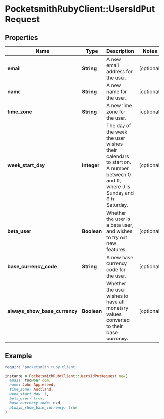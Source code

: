 # PocketsmithRubyClient::UsersIdPutRequest

## Properties

| Name | Type | Description | Notes |
| ---- | ---- | ----------- | ----- |
| **email** | **String** | A new email address for the user. | [optional] |
| **name** | **String** | A new name for the user. | [optional] |
| **time_zone** | **String** | A new time zone for the user. | [optional] |
| **week_start_day** | **Integer** | The day of the week the user wishes their calendars to start on. A number between 0 and 6, where 0 is Sunday and 6 is Saturday. | [optional] |
| **beta_user** | **Boolean** | Whether the user is a beta user, and wishes to try out new features. | [optional] |
| **base_currency_code** | **String** | A new base currency code for the user. | [optional] |
| **always_show_base_currency** | **Boolean** | Whether the user wishes to have all monetary values converted to their base currency. | [optional] |

## Example

```ruby
require 'pocketsmith_ruby_client'

instance = PocketsmithRubyClient::UsersIdPutRequest.new(
  email: foo@bar.com,
  name: John Appleseed,
  time_zone: Auckland,
  week_start_day: 1,
  beta_user: true,
  base_currency_code: nzd,
  always_show_base_currency: true
)
```

